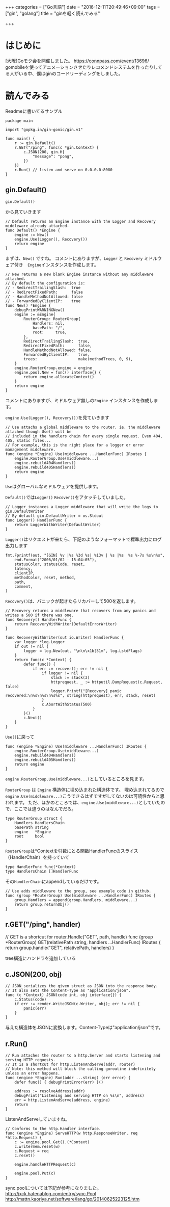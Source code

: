+++
categories = ["Go言語"]
date = "2016-12-11T20:49:46+09:00"
tags = ["gin", "golang"]
title = "ginを軽く読んでみる"

+++

# はじめに
[大阪]Goモク会を開催しました。
https://connpass.com/event/13696/
gomobileを使ってアニメーションさせたりレコメンドシステムを作ったりしてる人がいる中、僕はginのコードリーディングをしました。


# 読んでみる

Readmeに書いてるサンプル

```
package main

import "gopkg.in/gin-gonic/gin.v1"

func main() {
    r := gin.Default()
    r.GET("/ping", func(c *gin.Context) {
        c.JSON(200, gin.H{
            "message": "pong",
        })
    })
    r.Run() // listen and serve on 0.0.0.0:8080
}
```

## gin.Default()
```
gin.Default()
```
から見ていきます

```
// Default returns an Engine instance with the Logger and Recovery middleware already attached.
func Default() *Engine {
	engine := New()
	engine.Use(Logger(), Recovery())
	return engine
}
```

まずは、`New()` ですね。
コメントにありますが、`Logger` と `Recovery` ミドルウェア付き　`Engine`インスタンスを作成します。

```
// New returns a new blank Engine instance without any middleware attached.
// By default the configuration is:
// - RedirectTrailingSlash:  true
// - RedirectFixedPath:      false
// - HandleMethodNotAllowed: false
// - ForwardedByClientIP:    true
func New() *Engine {
	debugPrintWARNINGNew()
	engine := &Engine{
		RouterGroup: RouterGroup{
			Handlers: nil,
			basePath: "/",
			root:     true,
		},
		RedirectTrailingSlash:  true,
		RedirectFixedPath:      false,
		HandleMethodNotAllowed: false,
		ForwardedByClientIP:    true,
		trees:                  make(methodTrees, 0, 9),
	}
	engine.RouterGroup.engine = engine
	engine.pool.New = func() interface{} {
		return engine.allocateContext()
	}
	return engine
}
```

コメントにありますが、ミドルウェア無しの`Engine` インスタンスを作成します。

`engine.Use(Logger(), Recovery())`を見ていきます

```
// Use attachs a global middleware to the router. ie. the middleware attached though Use() will be
// included in the handlers chain for every single request. Even 404, 405, static files...
// For example, this is the right place for a logger or error management middleware.
func (engine *Engine) Use(middleware ...HandlerFunc) IRoutes {
	engine.RouterGroup.Use(middleware...)
	engine.rebuild404Handlers()
	engine.rebuild405Handlers()
	return engine
}
```
`Use`はグローバルなミドルウェアを提供します。

`Default()`では`Logger()` `Recover()`をアタッチしていました。

```
// Logger instances a Logger middleware that will write the logs to gin.DefaultWriter
// By default gin.DefaultWriter = os.Stdout
func Logger() HandlerFunc {
	return LoggerWithWriter(DefaultWriter)
}
```

`Logger()`はリクエストが来たら、下記のようなフォーマットで標準出力にログ出力します

```
fmt.Fprintf(out, "[GIN] %v |%s %3d %s| %13v | %s |%s  %s %-7s %s\n%s",
	end.Format("2006/01/02 - 15:04:05"),
	statusColor, statusCode, reset,
	latency,
	clientIP,
	methodColor, reset, method,
	path,
	comment,
)
```

`Recovery()`は、パニックが起きたらリカバーして500を返します。

```
// Recovery returns a middleware that recovers from any panics and writes a 500 if there was one.
func Recovery() HandlerFunc {
	return RecoveryWithWriter(DefaultErrorWriter)
}
```


```
func RecoveryWithWriter(out io.Writer) HandlerFunc {
	var logger *log.Logger
	if out != nil {
		logger = log.New(out, "\n\n\x1b[31m", log.LstdFlags)
	}
	return func(c *Context) {
		defer func() {
			if err := recover(); err != nil {
				if logger != nil {
					stack := stack(3)
					httprequest, _ := httputil.DumpRequest(c.Request, false)
					logger.Printf("[Recovery] panic recovered:\n%s\n%s\n%s%s", string(httprequest), err, stack, reset)
				}
				c.AbortWithStatus(500)
			}
		}()
		c.Next()
	}
}
```

`Use()`に戻って

```
func (engine *Engine) Use(middleware ...HandlerFunc) IRoutes {
	engine.RouterGroup.Use(middleware...)
	engine.rebuild404Handlers()
	engine.rebuild405Handlers()
	return engine
}
```


`engine.RouterGroup.Use(middleware...)`としているところを見ます。

`RouterGroup` は `Engine` 構造体に埋め込まれた構造体です。
埋め込まれてるので`engine.Use(middleware...)`こうできるはずですがしてないのは可読性からと思われます。
ただ、ほかのところでは、`engine.Use(middleware...)`としていたので、ここでは違うのはなんでだろ。


```
type RouterGroup struct {
	Handlers HandlersChain
	basePath string
	engine   *Engine
	root     bool
}
```

`RouterGroup`は*Contextを引数にとる関数HandlerFuncのスライス（HandlerChain）を持っていて

```
type HandlerFunc func(*Context)
type HandlersChain []HandlerFunc
```

その`HandlerChain`にappendしているだけです。

```
// Use adds middleware to the group, see example code in github.
func (group *RouterGroup) Use(middleware ...HandlerFunc) IRoutes {
	group.Handlers = append(group.Handlers, middleware...)
	return group.returnObj()
}
```

## r.GET("/ping", handler)

// GET is a shortcut for router.Handle("GET", path, handle)
func (group *RouterGroup) GET(relativePath string, handlers ...HandlerFunc) IRoutes {
	return group.handle("GET", relativePath, handlers)
}

tree構造にハンドラを追加している



## c.JSON(200, obj)
```
// JSON serializes the given struct as JSON into the response body.
// It also sets the Content-Type as "application/json".
func (c *Context) JSON(code int, obj interface{}) {
	c.Status(code)
	if err := render.WriteJSON(c.Writer, obj); err != nil {
		panic(err)
	}
}
```

与えた構造体をJSONに変換します。Content-Typeは"application/json"です。


## r.Run()

```
// Run attaches the router to a http.Server and starts listening and serving HTTP requests.
// It is a shortcut for http.ListenAndServe(addr, router)
// Note: this method will block the calling goroutine indefinitely unless an error happens.
func (engine *Engine) Run(addr ...string) (err error) {
	defer func() { debugPrintError(err) }()

	address := resolveAddress(addr)
	debugPrint("Listening and serving HTTP on %s\n", address)
	err = http.ListenAndServe(address, engine)
	return
}
```
ListenAndServeしていますね。

```
// Conforms to the http.Handler interface.
func (engine *Engine) ServeHTTP(w http.ResponseWriter, req *http.Request) {
	c := engine.pool.Get().(*Context)
	c.writermem.reset(w)
	c.Request = req
	c.reset()

	engine.handleHTTPRequest(c)

	engine.pool.Put(c)
}
```

sync.poolについては下記が参考になりました。
http://jxck.hatenablog.com/entry/sync.Pool
http://mattn.kaoriya.net/software/lang/go/20140625223125.htm
